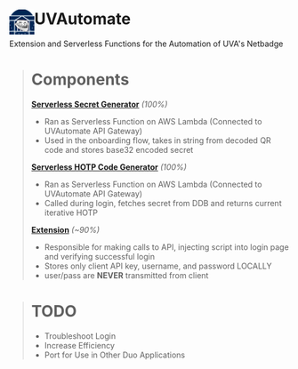 # <img src="/uvautomate-extension/public/icons/uva48.png" width="45" align="left"> UVAutomate
Extension and Serverless Functions for the Automation of UVA's Netbadge

> # Components
> **[Serverless Secret Generator](https://github.com/Alpha-Iota-Omega/UVAutomate/tree/main/lambda-secret)** *(100%)*
> - Ran as Serverless Function on AWS Lambda (Connected to UVAutomate API Gateway)
> - Used in the onboarding flow, takes in string from decoded QR code and stores base32 encoded secret
>
> **[Serverless HOTP Code Generator](https://github.com/Alpha-Iota-Omega/UVAutomate/tree/main/lambda-gen)** *(100%)*
> - Ran as Serverless Function on AWS Lambda (Connected to UVAutomate API Gateway)
> - Called during login, fetches secret from DDB and returns current iterative HOTP
>
> **[Extension](https://github.com/Alpha-Iota-Omega/UVAutomate/tree/main/chrome-plugin)** *(~90%)*
> - Responsible for making calls to API, injecting script into login page and verifying successful login
> - Stores only client API key, username, and password LOCALLY
> - user/pass are **NEVER** transmitted from client

> # TODO
> - Troubleshoot Login
> - Increase Efficiency
> - Port for Use in Other Duo Applications